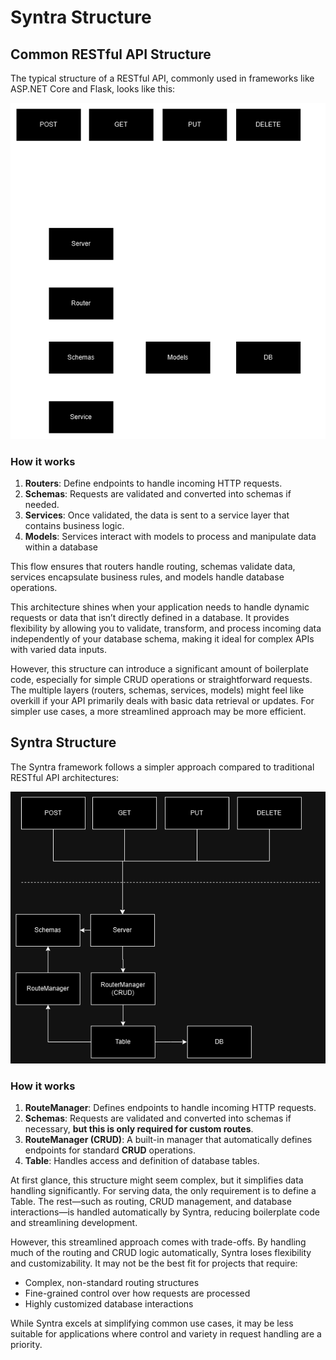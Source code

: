 # Syntra Structure

## Common RESTful API Structure

The typical structure of a RESTful API, commonly used in frameworks like ASP.NET Core and Flask, looks like this:

![RESTfull-structure.png](RESTfull-structure.png)

### How it works

1. **Routers**: Define endpoints to handle incoming HTTP requests.
2. **Schemas**: Requests are validated and converted into schemas if needed.
3. **Services**: Once validated, the data is sent to a service layer that contains business logic.
4. **Models**: Services interact with models to process and manipulate data within a database

This flow ensures that routers handle routing, schemas validate data, services encapsulate business rules, and models
handle database operations.

This architecture shines when your application needs to handle dynamic requests or data that isn’t directly defined in a
database. It provides flexibility by allowing you to validate, transform, and process incoming data independently of
your database schema, making it ideal for complex APIs with varied data inputs.

However, this structure can introduce a significant amount of boilerplate code, especially for simple CRUD operations or
straightforward requests. The multiple layers (routers, schemas, services, models) might feel like overkill if your API
primarily deals with basic data retrieval or updates. For simpler use cases, a more streamlined approach may be more
efficient.

## Syntra Structure

The Syntra framework follows a simpler approach compared to traditional RESTful API architectures:

![RESTfull-Syntra-structure.png](RESTfull-Syntra-structure.png)

### How it works

1. **RouteManager**: Defines endpoints to handle incoming HTTP requests.
2. **Schemas**: Requests are validated and converted into schemas if necessary, **but this is only required for custom
   routes**.
3. **RouteManager (CRUD)**: A built-in manager that automatically defines endpoints for standard **CRUD** operations.
4. **Table**: Handles access and definition of database tables.

At first glance, this structure might seem complex, but it simplifies data handling significantly. For serving data, the
only requirement is to define a Table. The rest—such as routing, CRUD management, and database interactions—is handled
automatically by Syntra, reducing boilerplate code and streamlining development.

However, this streamlined approach comes with trade-offs. By handling much of the routing and CRUD logic automatically,
Syntra loses flexibility and customizability. It may not be the best fit for projects that require:

- Complex, non-standard routing structures
- Fine-grained control over how requests are processed
- Highly customized database interactions

While Syntra excels at simplifying common use cases, it may be less suitable for applications where control and variety
in request handling are a priority.




